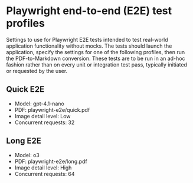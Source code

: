 # Playwright end-to-end (E2E) test profiles

Settings to use for Playwright E2E tests intended to test real-world application functionality without mocks. The tests
should launch the application, specify the settings for one of the following profiles, then run the PDF-to-Markdown
conversion. These tests are to be run in an ad-hoc fashion rather than on every unit or integration test pass, typically
initiated or requested by the user.

## Quick E2E

- Model: gpt-4.1-nano
- PDF: playwright-e2e/quick.pdf
- Image detail level: Low
- Concurrent requests: 32

## Long E2E

- Model: o3
- PDF: playwright-e2e/long.pdf
- Image detail level: High
- Concurrent requests: 64
